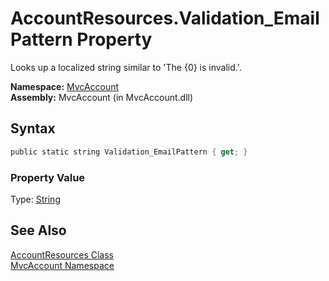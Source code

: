 AccountResources.Validation_EmailPattern Property
=================================================
Looks up a localized string similar to 'The {0} is invalid.'.

**Namespace:** [MvcAccount][1]  
**Assembly:** MvcAccount (in MvcAccount.dll)

Syntax
------

```csharp
public static string Validation_EmailPattern { get; }
```

### Property Value
Type: [String][2]

See Also
--------
[AccountResources Class][3]  
[MvcAccount Namespace][1]  

[1]: ../README.md
[2]: http://msdn2.microsoft.com/en-us/library/s1wwdcbf
[3]: README.md
